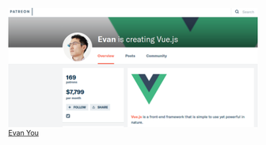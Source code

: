 <img
  src="img/evan.png"
  alt="Evan Patreon"
  width="1000"/>
<a
  href="https://www.patreon.com/evanyou"
  target="_blank">
    Evan You
</a>
